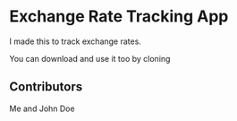 # Exchange Rate Tracking App

I made this to track exchange rates.

You can download and use it too by cloning

## Contributors

Me and John Doe
